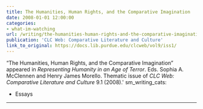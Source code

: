 ```yaml
---
title: The Humanities, Human Rights, and the Comparative Imagination
date: 2008-01-01 12:00:00
categories: 
- what-im-watching
url: /writing/the-humanities-human-rights-and-the-comparative-imagination/
publication: 'CLC Web: Comparative Literature and Culture'
link_to_original: https://docs.lib.purdue.edu/clcweb/vol9/iss1/
---
```

“The Humanities, Human Rights, and the Comparative Imagination” appeared in <em>Representing Humanity in an Age of Terror</em>. Eds. Sophia A. McClennen and Henry James Morello. Thematic issue of <em>CLC Web: Comparative Literature and Culture</em> 9.1 (2008).'
sm_writing_cats:
  - Essays
---
